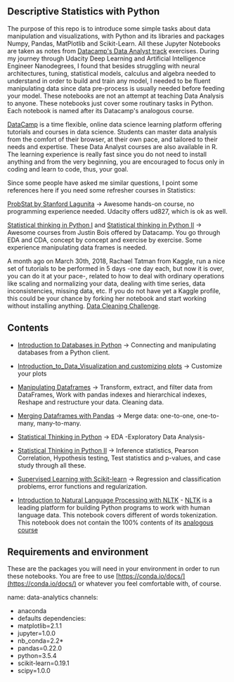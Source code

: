 ## Descriptive Statistics with Python

The purpose of this repo is to introduce some simple tasks about data manipulation and visualizations, with Python and its libraries and packages Numpy, Pandas, MatPlotlib and Scikit-Learn. All these Jupyter Notebooks are taken as notes from [Datacamp's Data Analyst track](https://www.datacamp.com/tracks/data-analyst-with-python) exercises. During my journey through Udacity Deep Learning and Artificial Intelligence Engineer Nanodegrees, I found that besides struggling with neural architectures, tuning, statistical models, calculus and algebra needed to understand in order to build and train any model, I needed to be fluent manipulating data since data pre-process is usually needed before feeding your model. These notebooks are not an attempt at teaching Data Analysis to anyone. These notebooks just cover some routinary tasks in Python. Each notebook is named after its Datacamp's analogous course. 

[DataCamp](https://www.datacamp.com) is a time flexible, online data science learning platform offering tutorials and courses in data science. Students can master data analysis from the comfort of their browser, at their own pace, and tailored to their needs and expertise. These Data Analyst courses are also available in R. The learning experience is really fast since you do not need to install anything and from the very beginning, you are encouraged to focus only in coding and learn to code, thus, your goal.  

Since some people have asked me similar questions, I point some references here if you need some refresher courses in Statistics: 

[ProbStat by Stanford Lagunita](https://lagunita.stanford.edu/courses/course-v1:OLI+ProbStat+Open_Jan2017/about) -> Awesome hands-on course, no programming experience needed. Udacity offers ud827, which is ok as well. 

[Statistical thinking in Python I](https://www.datacamp.com/courses/statistical-thinking-in-python-part-1) and [Statistical thinking in Python II](https://www.datacamp.com/courses/statistical-thinking-in-python-part-2) -> Awesome courses from Justin Bois offered by Datacamp. You go through EDA and CDA, concept by concept and exercise by exercise. Some experience manipulating data frames is needed. 

A month ago on March 30th, 2018, Rachael Tatman from Kaggle, run a nice set of tutorials to be performed in 5 days -one day each, but now it is over, you can do it at your pace-, related to how to deal with ordinary operations like scaling and normalizing your data, dealing with time series, data inconsistencies, missing data, etc. If you do not have yet a Kaggle profile, this could be your chance by forking her notebook and start working without installing anything. [Data Cleaning Challenge](https://www.kaggle.com/rtatman/data-cleaning-challenge-handling-missing-values).

## Contents

* [Introduction to Databases in Python](Introduction_to_Databases_in_Python.ipynb) -> Connecting and manipulating databases from a Python client. 

* [Introduction_to_Data_Visualization and customizing plots](Introduction_to_Data_Visualization.ipynb) -> Customize your plots

* [Manipulating Dataframes](Manipulating_DataFrames_with_Pandas.ipynb) -> Transform, extract, and filter data from DataFrames, Work with pandas indexes and hierarchical indexes, Reshape and restructure your data. Cleaning data. 

* [Merging Dataframes with Pandas](Merging_DataFrames_with_pandas.ipynb) -> Merge data: one-to-one, one-to-many, many-to-many. 

* [Statistical Thinking in Python](Statistical_Thinking_in_Python_I.ipynb) -> EDA -Exploratory Data Analysis-

* [Statistical Thinking in Python II](Statistical_Thinking_in_Python_II.ipynb) -> Inference statistics, Pearson Correlation, Hypothesis testing, Test statistics and p-values, and case study through all these. 

* [Supervised Learning with Scikit-learn](Supervised_Learning_with_scikit-learn.ipynb) -> Regression and classification problems, error functions and regularization. 

* [Introduction to Natural Language Processing with NLTK](Natural_Language_Processing_Fundamentals.ipynb) - [NLTK](https://www.nltk.org) is a leading platform for building Python programs to work with human language data. This notebook covers different of words tokenization. This notebook does not contain the 100% contents of its [analogous course](https://www.datacamp.com/courses/natural-language-processing-fundamentals-in-python)

## Requirements and environment

These are the packages you will need in your environment in order to run these notebooks. You are free to use [https://conda.io/docs/](https://conda.io/docs/) or whatever you feel comfortable with, of course. 

name: data-analytics
channels:
- anaconda
- defaults
dependencies:
- matplotlib=2.1.1
- jupyter=1.0.0
- nb_conda=2.2*
- pandas=0.22.0
- python=3.5.4
- scikit-learn=0.19.1
- scipy=1.0.0
